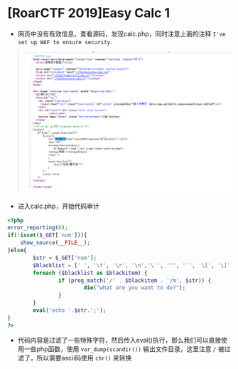# [RoarCTF 2019]Easy Calc 1

- 网页中没有有效信息，查看源码，发现calc.php，同时注意上面的注释 `I've set up WAF to ensure security.`

> <img src="../../IMG2/Screenshot 2024-05-20 214119.png">

- 进入calc.php，开始代码审计

```php
<?php
error_reporting(0);
if(!isset($_GET['num'])){
    show_source(__FILE__);
}else{
        $str = $_GET['num'];
        $blacklist = [' ', '\t', '\r', '\n','\'', '"', '`', '\[', '\]','\$','\\','\^'];
        foreach ($blacklist as $blackitem) {
                if (preg_match('/' . $blackitem . '/m', $str)) {
                        die("what are you want to do?");
                }
        }
        eval('echo '.$str.';');
}
?> 
```

- 代码内容是过滤了一些特殊字符，然后传入eval()执行，那么我们可以直接使用一些php函数，使用 `var_dump(scandir())` 输出文件目录，这里注意 `/` 被过滤了，所以需要ascii码使用 `chr()` 来转换